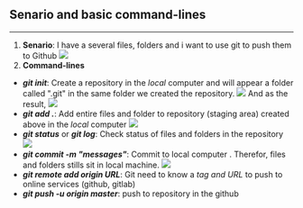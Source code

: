 ## Senario and basic command-lines
___
1. **Senario**: I have a several files, folders and i want to use git to push them to Github
![](https://github.com/viendanbac/Learning-git-Github-from-scratch/blob/master/Images/folder.png)
2. **Command-lines**
+ ***git init***: Create a repository in the *local* computer and will appear a folder called ".git" in the same folder we created the repository.
![](https://github.com/viendanbac/Learning-git-Github-from-scratch/blob/master/Images/init.png)
And as the result,
![](https://github.com/viendanbac/Learning-git-Github-from-scratch/blob/master/Images/folder_git.png)
+ ***git add .***: Add entire files and folder to repository (staging area) created above in the *local* computer
![](https://github.com/viendanbac/Learning-git-Github-from-scratch/blob/master/Images/add.png)
+ ***git status*** or ***git log***: Check status of files and folders in the repository
![](https://github.com/viendanbac/Learning-git-Github-from-scratch/blob/master/Images/status_2.png)
+ ***git commit -m "messages"***: Commit to local computer . Therefor,  files and folders stills sit in local machine.
![](https://github.com/viendanbac/Learning-git-Github-from-scratch/blob/master/Images/commit.png)
+ ***git remote add origin URL***: Git need to know a *tag and URL* to push to online services (github, gitlab)
[]()
+ ***git push -u origin master***: push to repository in the github
